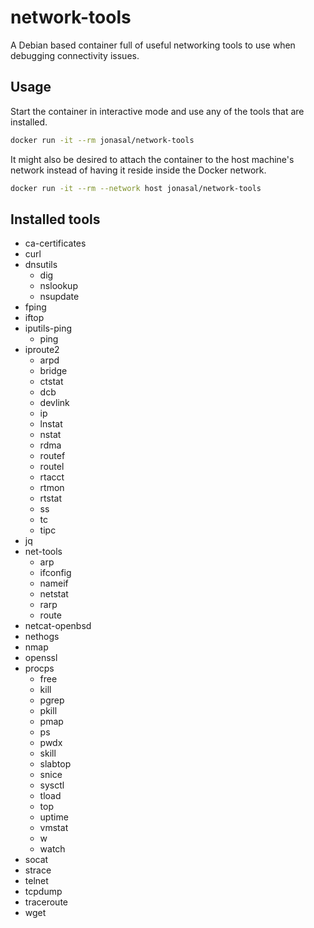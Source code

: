 # network-tools
A Debian based container full of useful networking tools to use when debugging
connectivity issues.

## Usage
Start the container in interactive mode and use any of the tools that
are installed.
```bash
docker run -it --rm jonasal/network-tools
```

It might also be desired to attach the container to the host machine's network
instead of having it reside inside the Docker network.
```bash
docker run -it --rm --network host jonasal/network-tools
```

## Installed tools
- ca-certificates
- curl
- dnsutils
    - dig
    - nslookup
    - nsupdate
- fping
- iftop
- iputils-ping
    - ping
- iproute2
    - arpd
    - bridge
    - ctstat
    - dcb
    - devlink
    - ip
    - lnstat
    - nstat
    - rdma
    - routef
    - routel
    - rtacct
    - rtmon
    - rtstat
    - ss
    - tc
    - tipc
- jq
- net-tools
    - arp
    - ifconfig
    - nameif
    - netstat
    - rarp
    - route
- netcat-openbsd
- nethogs
- nmap
- openssl
- procps
    - free
    - kill
    - pgrep
    - pkill
    - pmap
    - ps
    - pwdx
    - skill
    - slabtop
    - snice
    - sysctl
    - tload
    - top
    - uptime
    - vmstat
    - w
    - watch
- socat
- strace
- telnet
- tcpdump
- traceroute
- wget
